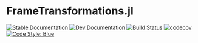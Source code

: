 
# FrameTransformations.jl

[![Stable Documentation](https://img.shields.io/badge/docs-stable-blue.svg)](https://juliaspacemissiondesign.github.io/FrameTransformations.jl/stable/) 
[![Dev Documentation](https://img.shields.io/badge/docs-dev-blue.svg)](https://juliaspacemissiondesign.github.io/FrameTransformations.jl/dev/) 
[![Build Status](https://github.com/JuliaSpaceMissionDesign/FrameTransformations.jl/actions/workflows/ci.yml/badge.svg?branch=main)](https://github.com/JuliaSpaceMissionDesign/FrameTransformations.jl/actions/workflows/ci.yml)
[![codecov](https://codecov.io/gh/JuliaSpaceMissionDesign/FrameTransformations.jl/branch/main/graph/badge.svg?token=3SJCV229XX)](https://codecov.io/gh/JuliaSpaceMissionDesign/FrameTransformations.jl)
[![Code Style: Blue](https://img.shields.io/badge/code%20style-blue-4495d1.svg)](https://github.com/invenia/BlueStyle)
